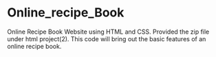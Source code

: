 # Online_recipe_Book
Online Recipe Book Website using HTML and CSS.
Provided the zip file under html project(2). This code will bring out the basic features of an online recipe book.
